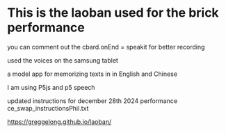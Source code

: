 # This is the laoban used for the brick performance

you can comment out the cbard.onEnd = speakit   for better recording

used the voices on the samsung tablet

a model app for memorizing texts in in English and Chinese

I am using P5js and p5 speech

updated instructions for december 28th 2024 performance 
ce_swap_instructionsPhil.txt

https://greggelong.github.io/laoban/
